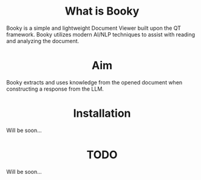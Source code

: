 <h1 align="center">What is Booky</h1>


Booky is a simple and lightweight Document Viewer built upon the QT framework. Booky utilizes modern AI/NLP techniques to assist with reading and analyzing the document.

<h1 align="center">Aim</h1>
Booky extracts and uses knowledge from the opened document when constructing a response from the LLM.

<h1 align="center">Installation</h1>
Will be soon...

<h1 align="center">TODO</h1>
Will be soon...
